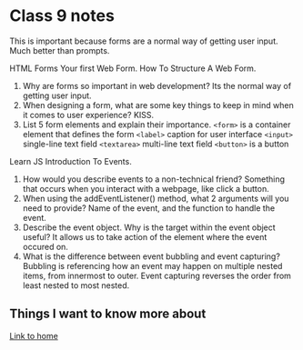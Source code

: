 # Class 9 notes

This is important because forms are a normal way of getting user input.  Much better than prompts.

HTML Forms
Your first Web Form. How To Structure A Web Form.

1. Why are forms so important in web development?  Its the normal way of getting user input.
2. When designing a form, what are some key things to keep in mind when it comes to user experience?  KISS.  
3. List 5 form elements and explain their importance.
  `<form>` is a container element that defines the form
  `<label>` caption for user interface
  `<input>` single-line text field
  `<textarea>` multi-line text field
  `<button>` is a button

Learn JS
Introduction To Events.

1. How would you describe events to a non-technical friend?  Something that occurs when you interact with a webpage, like click a button.
2. When using the addEventListener() method, what 2 arguments will you need to provide?  Name of the event, and the function to handle the event.
3. Describe the event object. Why is the target within the event object useful? It allows us to take action of the element where the event occured on.
4. What is the difference between event bubbling and event capturing?  Bubbling is referencing how an event may happen on multiple nested items, from innermost to outer.  Event capturing reverses the order from least nested to most nested.

## Things I want to know more about

[Link to home](https://mikeshen7.github.io/reading-notes)

